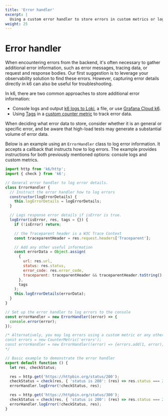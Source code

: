 ```yaml
---
title: 'Error handler'
excerpt: |
  Using a custom error handler to store errors in custom metrics or logs.
weight: 25
---
```


# Error handler

When encountering errors from the backend, it's often necessary to gather additional error information, such as error messages, tracing data, or request and response bodies. Our first suggestion is to leverage your observability solution to find these errors. However, capturing error details directly in k6 can also be useful for troubleshooting.

In k6, there are two common approaches to store additional error information:

- Console logs and output [k6 logs to Loki](https://k6.io/blog/using-loki-to-store-and-query-k6-logs/), a file, or use [Grafana Cloud k6](https://grafana.com/docs/grafana-cloud/k6/analyze-results/inspect-test-results/inspect-logs/).
- Using [Tags](https://grafana.com/docs/k6/<K6_VERSION>/using-k6/tags-and-groups/) in a [custom counter metric](https://grafana.com/docs/k6/<K6_VERSION>/using-k6/metrics/create-custom-metrics) to track error data.

When deciding what error data to store, consider whether it is an general or specific error, and be aware that high-load tests may generate a substantial volume of error data.

Below is an example using an `ErrorHandler` class to log error information. It accepts a callback that instructs how to log errors. The example provides instructions for both previously mentioned options: console logs and custom metrics.

```javascript
import http from 'k6/http';
import { check } from 'k6';

// General error handler to log error details.
class ErrorHandler {
  // Instruct the error handler how to log errors
  constructor(logErrorDetails) {
    this.logErrorDetails = logErrorDetails;
  }

  // Logs response error details if isError is true.
  logError(isError, res, tags = {}) {
    if (!isError) return;

    // the Traceparent header is a W3C Trace Context
    const traceparentHeader = res.request.headers['Traceparent'];

    // Add any other useful information
    const errorData = Object.assign(
      {
        url: res.url,
        status: res.status,
        error_code: res.error_code,
        traceparent: traceparentHeader && traceparentHeader.toString(),
      },
      tags
    );
    this.logErrorDetails(errorData);
  }
}

// Set up the error handler to log errors to the console
const errorHandler = new ErrorHandler((error) => {
  console.error(error);
});

/* Alternatively, you may log errors using a custom metric or any other option.
const errors = new CounterMetric('errors');
const errorHandler = new ErrorHandler((error) => {errors.add(1, error);});
*/

// Basic example to demonstrate the error handler
export default function () {
  let res, checkStatus;

  res = http.get('https://httpbin.org/status/200');
  checkStatus = check(res, { 'status is 200': (res) => res.status === 200 });
  errorHandler.logError(!checkStatus, res);

  res = http.get('https://httpbin.org/status/300');
  checkStatus = check(res, { 'status is 200': (res) => res.status === 200 });
  errorHandler.logError(!checkStatus, res);
}
```

